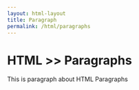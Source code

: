 ```yaml
---
layout: html-layout
title: Paragraph
permalink: /html/paragraphs
---
```



# HTML >> Paragraphs
This is paragraph about HTML Paragraphs